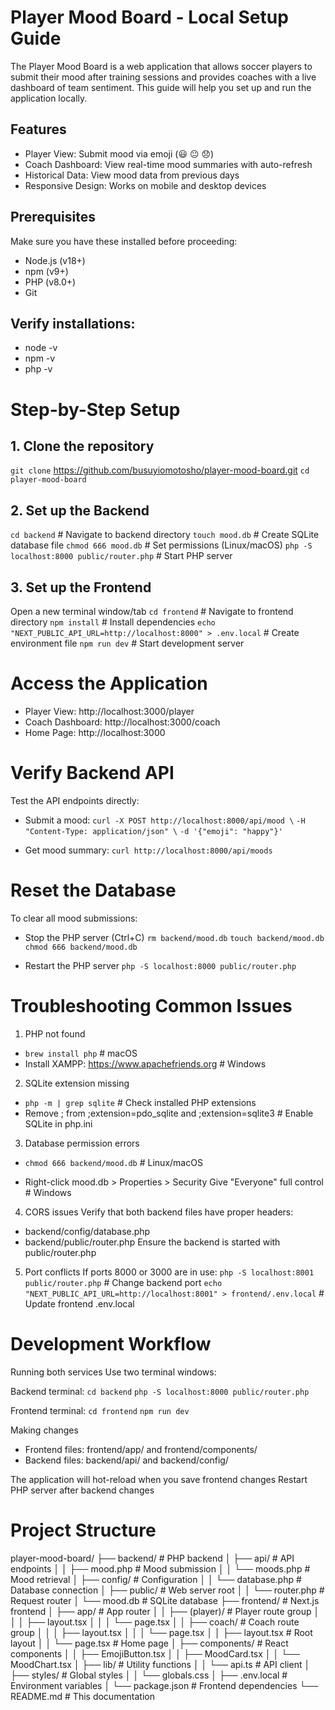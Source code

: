 # Player Mood Board - Local Setup Guide

The Player Mood Board is a web application that allows soccer players to submit their mood after training sessions and provides coaches with a live dashboard of team sentiment. This guide will help you set up and run the application locally.

## Features
* Player View: Submit mood via emoji (😃 😐 😞)
* Coach Dashboard: View real-time mood summaries with auto-refresh
* Historical Data: View mood data from previous days
* Responsive Design: Works on mobile and desktop devices

## Prerequisites
Make sure you have these installed before proceeding:
* Node.js (v18+)
* npm (v9+)
* PHP (v8.0+)
* Git

## Verify installations:
* node -v
* npm -v
* php -v

# Step-by-Step Setup

## 1. Clone the repository
`git clone` https://github.com/busuyiomotosho/player-mood-board.git
`cd player-mood-board`

## 2. Set up the Backend
`cd backend` # Navigate to backend directory
`touch mood.db` # Create SQLite database file
`chmod 666 mood.db` # Set permissions (Linux/macOS)
`php -S localhost:8000 public/router.php` # Start PHP server

## 3. Set up the Frontend

Open a new terminal window/tab
`cd frontend` # Navigate to frontend directory
`npm install` # Install dependencies
`echo "NEXT_PUBLIC_API_URL=http://localhost:8000" > .env.local` # Create environment file
`npm run dev` # Start development server

# Access the Application
* Player View: http://localhost:3000/player
* Coach Dashboard: http://localhost:3000/coach
* Home Page: http://localhost:3000

# Verify Backend API
Test the API endpoints directly:
* Submit a mood:
`curl -X POST http://localhost:8000/api/mood \`
  `-H "Content-Type: application/json" \`
  `-d '{"emoji": "happy"}'`

* Get mood summary:
`curl http://localhost:8000/api/moods`

# Reset the Database
To clear all mood submissions:

* Stop the PHP server (Ctrl+C)
  `rm backend/mood.db`
  `touch backend/mood.db`
  `chmod 666 backend/mood.db`

* Restart the PHP server
  `php -S localhost:8000 public/router.php`

# Troubleshooting Common Issues

1. PHP not found
* `brew install php` # macOS
* Install XAMPP: https://www.apachefriends.org # Windows

2. SQLite extension missing
* `php -m | grep sqlite` # Check installed PHP extensions
* Remove ; from ;extension=pdo_sqlite and ;extension=sqlite3 # Enable SQLite in php.ini

3. Database permission errors
* `chmod 666 backend/mood.db` # Linux/macOS

* Right-click mood.db > Properties > Security
Give "Everyone" full control # Windows

4. CORS issues
Verify that both backend files have proper headers:
* backend/config/database.php
* backend/public/router.php
Ensure the backend is started with public/router.php

5. Port conflicts
If ports 8000 or 3000 are in use:
`php -S localhost:8001 public/router.php` # Change backend port
`echo "NEXT_PUBLIC_API_URL=http://localhost:8001" > frontend/.env.local` # Update frontend .env.local

# Development Workflow
Running both services
Use two terminal windows:

Backend terminal:
`cd backend`
`php -S localhost:8000 public/router.php`

Frontend terminal:
`cd frontend`
`npm run dev`

Making changes
* Frontend files: frontend/app/ and frontend/components/
* Backend files: backend/api/ and backend/config/

The application will hot-reload when you save frontend changes
Restart PHP server after backend changes

# Project Structure

player-mood-board/
├── backend/                  # PHP backend
│   ├── api/                  # API endpoints
│   │   ├── mood.php          # Mood submission
│   │   └── moods.php         # Mood retrieval
│   ├── config/               # Configuration
│   │   └── database.php      # Database connection
│   ├── public/               # Web server root
│   │   └── router.php        # Request router
│   └── mood.db               # SQLite database
├── frontend/                 # Next.js frontend
│   ├── app/                  # App router
│   │   ├── (player)/         # Player route group
│   │   │   ├── layout.tsx
│   │   │   └── page.tsx
│   │   ├── coach/            # Coach route group
│   │   │   ├── layout.tsx
│   │   │   └── page.tsx
│   │   ├── layout.tsx        # Root layout
│   │   └── page.tsx          # Home page
│   ├── components/           # React components
│   │   ├── EmojiButton.tsx
│   │   ├── MoodCard.tsx
│   │   └── MoodChart.tsx
│   ├── lib/                  # Utility functions
│   │   └── api.ts            # API client
│   ├── styles/               # Global styles
│   │   └── globals.css
│   ├── .env.local            # Environment variables
│   └── package.json          # Frontend dependencies
└── README.md                 # This documentation